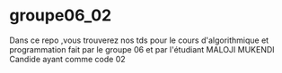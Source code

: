 # groupe06_02
Dans ce repo ,vous trouverez nos tds pour le cours d'algorithmique et programmation fait par le groupe 06 et par l'étudiant MALOJI MUKENDI Candide ayant comme code 02
